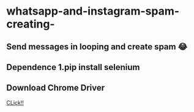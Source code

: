 # whatsapp-and-instagram-spam-creating-

<src img ="https://github.com/sagarjangid41/whatswhatsapp-and-instagram-spam-creating-/raw/main/instagram.jpg" />

<h2> Send messages in looping and create spam 😂 </h2>

<h2><b>Dependence</b>
1.pip install selenium<br>

<h2><b>Download Chrome Driver </b></h2>  <a href="https://chromedriver.chromium.org/downloads "  >CLick!! </a>
